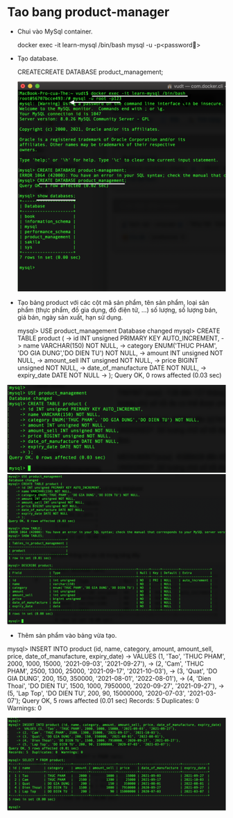 # Tao bang product-manager

* Chui vào MySql container.

    docker exec -it learn-mysql /bin/bash
    mysql -u <username> -p<password>

* Tạo database.

    CREATECREATE DATABASE product_management;

    ![login-create-database](https://github.com/vudt0911/Database/blob/main/HomeWork1/screenshots/login-create-database.png)

* Tạo bảng product với các cột mã sản phẩm, tên sản phẩm, loại sản phẩm (thực phẩm, đồ gia dụng, đồ điện tử, ...) số lượng, số lượng bán, giá bán, ngày sản xuất, hạn sử dụng.

    mysql> USE product_management
    Database changed
    mysql> CREATE TABLE product (
    -> id INT unsigned PRIMARY KEY AUTO_INCREMENT,
    -> name VARCHAR(150) NOT NULL,
    -> category ENUM('THUC PHAM', 'DO GIA DUNG','DO DIEN TU') NOT NULL,
    -> amount INT unsigned NOT NULL,
    -> amount_sell INT unsigned NOT NULL,
    -> price BIGINT unsigned NOT NULL,
    -> date_of_manufacture DATE NOT NULL,
    -> expiry_date DATE NOT NULL
    -> );
Query OK, 0 rows affected (0.03 sec)

![create-table](https://github.com/vudt0911/Database/blob/main/HomeWork1/screenshots/create-table.png)
![show-table](https://github.com/vudt0911/Database/blob/main/HomeWork1/screenshots/show-table.png)

* Thêm sản phẩm vào bảng vừa tạo.

mysql> INSERT INTO product (id, name, category, amount, amount_sell, price, date_of_manufacture, expiry_date)
    ->  VALUES (1, 'Tao', 'THUC PHAM', 2000, 1000, 15000, '2021-09-03', '2021-09-27'),
    -> (2, 'Cam', 'THUC PHAM', 2500, 1300, 25000, '2021-09-17', '2021-10-03'),
    -> (3, 'Quat', 'DO GIA DUNG', 200, 150, 350000, '2021-08-01', '2022-08-01'),
    -> (4, 'Dien Thoai', 'DO DIEN TU', 1500, 1000, 7950000, '2020-09-27', '2021-09-27'),
    -> (5, 'Lap Top', 'DO DIEN TU', 200, 90, 15000000, '2020-07-03', '2021-03-07');
Query OK, 5 rows affected (0.01 sec)
Records: 5  Duplicates: 0  Warnings: 0

![insert-data](https://github.com/vudt0911/Database/blob/main/HomeWork1/screenshots/insert-data.png)


